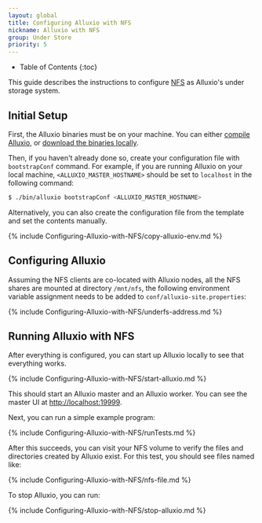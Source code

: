 ```yaml
---
layout: global
title: Configuring Alluxio with NFS
nickname: Alluxio with NFS
group: Under Store
priority: 5
---
```

* Table of Contents
{:toc}

This guide describes the instructions to configure [NFS](http://nfs.sourceforge.net) as Alluxio's under
storage system.

## Initial Setup

First, the Alluxio binaries must be on your machine. You can either
[compile Alluxio](Building-Alluxio-Master-Branch.html), or
[download the binaries locally](Running-Alluxio-Locally.html).

Then, if you haven't already done so, create your configuration file with `bootstrapConf` command.
For example, if you are running Alluxio on your local machine, `<ALLUXIO_MASTER_HOSTNAME>` should be
set to `localhost` in the following command:

```bash
$ ./bin/alluxio bootstrapConf <ALLUXIO_MASTER_HOSTNAME>
```

Alternatively, you can also create the configuration file from the template and set the contents
manually.

{% include Configuring-Alluxio-with-NFS/copy-alluxio-env.md %}

## Configuring Alluxio

Assuming the NFS clients are co-located with Alluxio nodes, all the NFS shares are mounted at
directory `/mnt/nfs`, the following environment variable assignment needs to be added to
`conf/alluxio-site.properties`:

{% include Configuring-Alluxio-with-NFS/underfs-address.md %}

## Running Alluxio with NFS

After everything is configured, you can start up Alluxio locally to see that everything works.

{% include Configuring-Alluxio-with-NFS/start-alluxio.md %}

This should start an Alluxio master and an Alluxio worker. You can see the master UI at
[http://localhost:19999](http://localhost:19999).

Next, you can run a simple example program:

{% include Configuring-Alluxio-with-NFS/runTests.md %}

After this succeeds, you can visit your NFS volume to verify the files and directories created
by Alluxio exist. For this test, you should see files named like:

{% include Configuring-Alluxio-with-NFS/nfs-file.md %}

To stop Alluxio, you can run:

{% include Configuring-Alluxio-with-NFS/stop-alluxio.md %}
